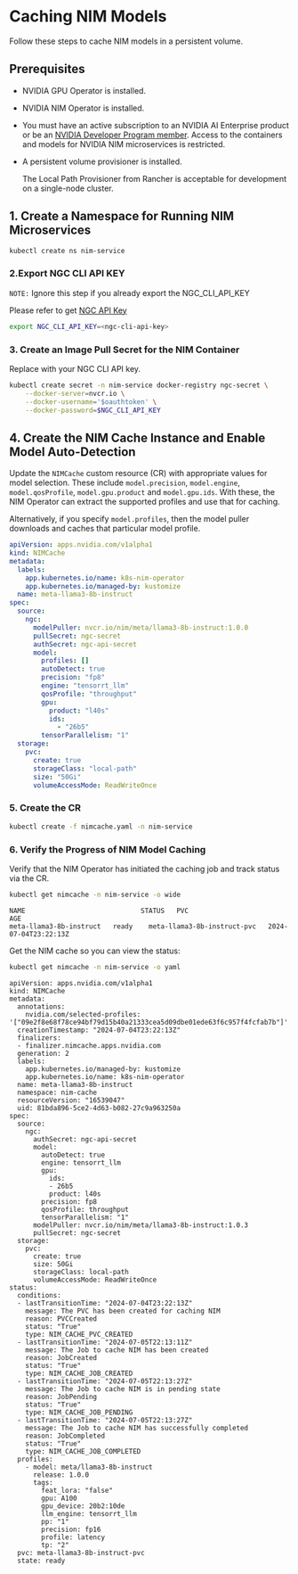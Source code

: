 <!--
  SPDX-FileCopyrightText: Copyright (c) 2024 NVIDIA CORPORATION & AFFILIATES. All rights reserved.
  SPDX-License-Identifier: Apache-2.0
-->

# Caching NIM Models

Follow these steps to cache NIM models in a persistent volume.

## Prerequisites

* NVIDIA GPU Operator is installed.
* NVIDIA NIM Operator is installed.
* You must have an active subscription to an NVIDIA AI Enterprise product or be an
  [NVIDIA Developer Program member](https://build.nvidia.com/explore/discover?integrate_nim=true&developer_enroll=true&self_hosted_api=true&signin=true).
  Access to the containers and models for NVIDIA NIM microservices is restricted.

* A persistent volume provisioner is installed.

  The Local Path Provisioner from Rancher is acceptable for development on a single-node cluster.

## 1. Create a Namespace for Running NIM Microservices

```sh
kubectl create ns nim-service
```
### 2.Export NGC CLI API KEY
`NOTE:` Ignore this step if you already export the NGC_CLI_API_KEY

Please refer to get [NGC API Key](https://docs.nvidia.com/ngc/gpu-cloud/ngc-private-registry-user-guide/index.html#ngc-api-keys)

```sh
export NGC_CLI_API_KEY=<ngc-cli-api-key>
```

### 3. Create an Image Pull Secret for the NIM Container

Replace <ngc-cli-api-key> with your NGC CLI API key.

```sh
kubectl create secret -n nim-service docker-registry ngc-secret \
    --docker-server=nvcr.io \
    --docker-username='$oauthtoken' \
    --docker-password=$NGC_CLI_API_KEY
```

## 4. Create the NIM Cache Instance and Enable Model Auto-Detection

Update the `NIMCache` custom resource (CR) with appropriate values for model selection.
These include `model.precision`, `model.engine`, `model.qosProfile`, `model.gpu.product` and `model.gpu.ids`.
With these, the NIM Operator can extract the supported profiles and use that for caching.

Alternatively, if you specify `model.profiles`, then the model puller downloads and caches that particular model profile.

```yaml
apiVersion: apps.nvidia.com/v1alpha1
kind: NIMCache
metadata:
  labels:
    app.kubernetes.io/name: k8s-nim-operator
    app.kubernetes.io/managed-by: kustomize
  name: meta-llama3-8b-instruct
spec:
  source:
    ngc:
      modelPuller: nvcr.io/nim/meta/llama3-8b-instruct:1.0.0
      pullSecret: ngc-secret
      authSecret: ngc-api-secret
      model:
        profiles: []
        autoDetect: true
        precision: "fp8"
        engine: "tensorrt_llm"
        qosProfile: "throughput"
        gpu:
          product: "l40s"
          ids:
            - "26b5"
        tensorParallelism: "1"
  storage:
    pvc:
      create: true
      storageClass: "local-path"
      size: "50Gi"
      volumeAccessMode: ReadWriteOnce
```

### 5. Create the CR

```sh
kubectl create -f nimcache.yaml -n nim-service
```

### 6. Verify the Progress of NIM Model Caching

Verify that the NIM Operator has initiated the caching job and track status via the CR.

```sh
kubectl get nimcache -n nim-service -o wide
```

```output
NAME                             STATUS   PVC                                  AGE
meta-llama3-8b-instruct   ready    meta-llama3-8b-instruct-pvc   2024-07-04T23:22:13Z
```

Get the NIM cache so you can view the status:

```sh
kubectl get nimcache -n nim-service -o yaml
```

```output
apiVersion: apps.nvidia.com/v1alpha1
kind: NIMCache
metadata:
  annotations:
    nvidia.com/selected-profiles: '["09e2f8e68f78ce94bf79d15b40a21333cea5d09dbe01ede63f6c957f4fcfab7b"]'
  creationTimestamp: "2024-07-04T23:22:13Z"
  finalizers:
  - finalizer.nimcache.apps.nvidia.com
  generation: 2
  labels:
    app.kubernetes.io/managed-by: kustomize
    app.kubernetes.io/name: k8s-nim-operator
  name: meta-llama3-8b-instruct
  namespace: nim-cache
  resourceVersion: "16539047"
  uid: 81bda896-5ce2-4d63-b082-27c9a963250a
spec:
  source:
    ngc:
      authSecret: ngc-api-secret
      model:
        autoDetect: true
        engine: tensorrt_llm
        gpu:
          ids:
          - 26b5
          product: l40s
        precision: fp8
        qosProfile: throughput
        tensorParallelism: "1"
      modelPuller: nvcr.io/nim/meta/llama3-8b-instruct:1.0.3
      pullSecret: ngc-secret
  storage:
    pvc:
      create: true
      size: 50Gi
      storageClass: local-path
      volumeAccessMode: ReadWriteOnce
status:
  conditions:
  - lastTransitionTime: "2024-07-04T23:22:13Z"
    message: The PVC has been created for caching NIM
    reason: PVCCreated
    status: "True"
    type: NIM_CACHE_PVC_CREATED
  - lastTransitionTime: "2024-07-05T22:13:11Z"
    message: The Job to cache NIM has been created
    reason: JobCreated
    status: "True"
    type: NIM_CACHE_JOB_CREATED
  - lastTransitionTime: "2024-07-05T22:13:27Z"
    message: The Job to cache NIM is in pending state
    reason: JobPending
    status: "True"
    type: NIM_CACHE_JOB_PENDING
  - lastTransitionTime: "2024-07-05T22:13:27Z"
    message: The Job to cache NIM has successfully completed
    reason: JobCompleted
    status: "True"
    type: NIM_CACHE_JOB_COMPLETED
  profiles:
    - model: meta/llama3-8b-instruct
      release: 1.0.0
      tags:
        feat_lora: "false"
        gpu: A100
        gpu_device: 20b2:10de
        llm_engine: tensorrt_llm
        pp: "1"
        precision: fp16
        profile: latency
        tp: "2"
  pvc: meta-llama3-8b-instruct-pvc
  state: ready
```
